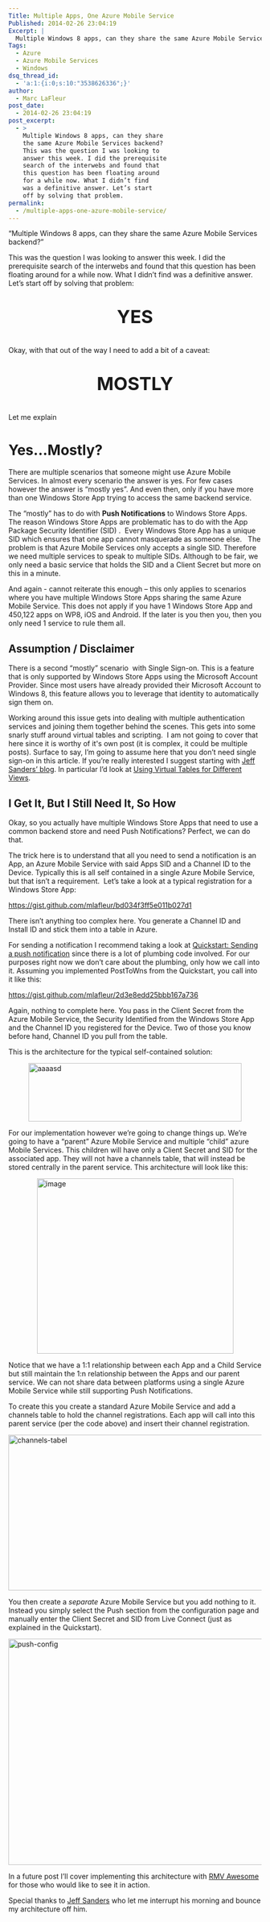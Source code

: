```yaml
---
Title: Multiple Apps, One Azure Mobile Service
Published: 2014-02-26 23:04:19
Excerpt: |
  Multiple Windows 8 apps, can they share the same Azure Mobile Services backend? This was the question I was looking to answer this week. I did the prerequisite search of the interwebs and found that this question has been floating around for a while now. What I didn’t find was a definitive answer. Let’s start off by solving that problem.
Tags:
  - Azure
  - Azure Mobile Services
  - Windows
dsq_thread_id:
  - 'a:1:{i:0;s:10:"3538626336";}'
author:
  - Marc LaFleur
post_date:
  - 2014-02-26 23:04:19
post_excerpt:
  - >
    Multiple Windows 8 apps, can they share
    the same Azure Mobile Services backend?
    This was the question I was looking to
    answer this week. I did the prerequisite
    search of the interwebs and found that
    this question has been floating around
    for a while now. What I didn’t find
    was a definitive answer. Let’s start
    off by solving that problem.
permalink:
  - /multiple-apps-one-azure-mobile-service/
---
```

“Multiple Windows 8 apps, can they share the same Azure Mobile Services backend?”

This was the question I was looking to answer this week. I did the prerequisite search of the interwebs and found that this question has been floating around for a while now. What I didn’t find was a definitive answer. Let’s start off by solving that problem:

<p style="text-align: center; font-size: 36px;"><strong>YES</strong></p>

Okay, with that out of the way I need to add a bit of a caveat:

<p style="text-align: center; font-size: 36px;"><strong>MOSTLY</strong></p>

<p style="text-align: left;">Let me explain</p>

<h1>Yes…Mostly?</h1>

There are multiple scenarios that someone might use Azure Mobile Services. In almost every scenario the answer is yes. For few cases however the answer is “mostly yes”. And even then, only if you have more than one Windows Store App trying to access the same backend service.

The “mostly” has to do with <strong>Push Notifications</strong> to Windows Store Apps. The reason Windows Store Apps are problematic has to do with the App Package Security Identifier (SID) .  Every Windows Store App has a unique SID which ensures that one app cannot masquerade as someone else.   The problem is that Azure Mobile Services only accepts a single SID. Therefore we need multiple services to speak to multiple SIDs. Although to be fair, we only need a basic service that holds the SID and a Client Secret but more on this in a minute.

And again - cannot reiterate this enough – this only applies to scenarios where you have multiple Windows Store Apps sharing the same Azure Mobile Service. This does not apply if you have 1 Windows Store App and 450,122 apps on WP8, iOS and Android. If the later is you then you, then you only need 1 service to rule them all.

<h2>Assumption / Disclaimer</h2>

There is a second “mostly” scenario  with Single Sign-on. This is a feature that is only supported by Windows Store Apps using the Microsoft Account Provider. Since most users have already provided their Microsoft Account to Windows 8, this feature allows you to leverage that identity to automatically sign them on.

Working around this issue gets into dealing with multiple authentication services and joining them together behind the scenes. This gets into some snarly stuff around virtual tables and scripting.  I am not going to cover that here since it is worthy of it's own post (it is complex, it could be multiple posts). Surface to say, I’m going to assume here that you don’t need single sign-on in this article. If you’re really interested I suggest starting with <a href="http://blogs.msdn.com/b/jpsanders/" target="_blank">Jeff Sanders’ blog</a>. In particular I’d look at <a href="http://blogs.msdn.com/b/jpsanders/archive/2013/06/12/using-virtual-tables-for-different-views-windows-azure-mobile-services.aspx" target="_blank">Using Virtual Tables for Different Views</a>.

<h2>I Get It, But I Still Need It, So How</h2>

Okay, so you actually have multiple Windows Store Apps that need to use a common backend store and need Push Notifications? Perfect, we can do that.

The trick here is to understand that all you need to send a notification is an App, an Azure Mobile Service with said Apps SID and a Channel ID to the Device. Typically this is all self contained in a single Azure Mobile Service, but that isn’t a requirement.  Let’s take a look at a typical registration for a Windows Store App:

https://gist.github.com/mlafleur/bd034f3ff5e011b027d1

There isn’t anything too complex here. You generate a Channel ID and Install ID and stick them into a table in Azure.

For sending a notification I recommend taking a look at <a href="http://msdn.microsoft.com/en-us/library/windows/apps/hh868252.aspx" target="_blank">Quickstart: Sending a push notification</a> since there is a lot of plumbing code involved. For our purposes right now we don’t care about the plumbing, only how we call into it. Assuming you implemented PostToWns from the Quickstart, you call into it like this:

https://gist.github.com/mlafleur/2d3e8edd25bbb167a736

Again, nothing to complete here. You pass in the Client Secret from the Azure Mobile Service, the Security Identified from the Windows Store App and the Channel ID you registered for the Device. Two of those you know before hand, Channel ID you pull from the table.

This is the architecture for the typical self-contained solution:

<img style="float: none; margin-left: auto; display: block; margin-right: auto; border-width: 0px;" title="aaaasd" src="http://massivescale.blob.core.windows.net/blogmedia/2014/02/aaaasd.jpg" alt="aaaasd" width="424" height="116" border="0" />

For our implementation however we’re going to change things up. We’re going to have a “parent” Azure Mobile Service and multiple “child” azure Mobile Services. This children will have only a Client Secret and SID for the associated app. They will not have a channels table, that will instead be stored centrally in the parent service. This architecture will look like this:

<img style="float: none; margin-left: auto; display: block; margin-right: auto; border-width: 0px;" title="image" src="http://massivescale.blob.core.windows.net/blogmedia/2014/02/image.png" alt="image" width="391" height="348" border="0" />

Notice that we have a 1:1 relationship between each App and a Child Service but still maintain the 1:n relationship between the Apps and our parent service. We can not share data between platforms using a single Azure Mobile Service while still supporting Push Notifications.

To create this you create a standard Azure Mobile Service and add a channels table to hold the channel registrations. Each app will call into this parent service (per the code above) and insert their channel registration.

<a href="http://massivescale.blob.core.windows.net/blogmedia/2014/02/channelstabel.jpg"><img style="float: none; margin-left: auto; display: block; margin-right: auto; border: 0px;" title="channels-tabel" src="http://massivescale.blob.core.windows.net/blogmedia/2014/02/channelstabel_thumb.jpg" alt="channels-tabel" width="640" height="309" border="0" /></a>

You then create a <em>separate</em> Azure Mobile Service but you add nothing to it. Instead you simply select the Push section from the configuration page and manually enter the Client Secret and SID from Live Connect (just as explained in the Quickstart).

<a href="http://massivescale.blob.core.windows.net/blogmedia/2014/02/pushconfig.jpg"><img style="float: none; margin-left: auto; display: block; margin-right: auto; border: 0px;" title="push-config" src="http://massivescale.blob.core.windows.net/blogmedia/2014/02/pushconfig_thumb.jpg" alt="push-config" width="640" height="449" border="0" /></a>

In a future post I’ll cover implementing this architecture with <a href="http://massivescale.azurewebsites.net/tag/rmv-awesome/" target="_blank">RMV Awesome</a> for those who would like to see it in action.

Special thanks to <a href="http://social.msdn.microsoft.com/profile/jeff%20%20sanders/" target="_blank">Jeff Sanders</a> who let me interrupt his morning and bounce my architecture off him.